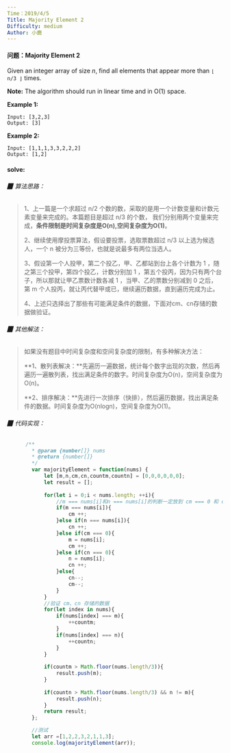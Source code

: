 ```yaml
---
Time：2019/4/5
Title: Majority Element 2
Difficulty: medium
Author: 小鹿
---
```




#### 问题：Majority Element 2 

Given an integer array of size *n*, find all elements that appear more than `⌊ n/3 ⌋` times.

**Note:** The algorithm should run in linear time and in O(1) space.

**Example 1:**

```
Input: [3,2,3]
Output: [3]
```

**Example 2:**

```
Input: [1,1,1,3,3,2,2,2]
Output: [1,2]
```



#### solve:

###### ▉ 算法思路：

> 1、上一篇是一个求超过 n/2 个数的数，采取的是用一个计数变量和计数元素变量来完成的。本篇题目是超过 n/3 的个数， 我们分别用两个变量来完成，**条件限制是时间复杂度是O(n),空间复杂度为O(1)**。
>
> 2、继续使用摩投票算法，假设要投票，选取票数超过 n/3 以上选为候选人，一个 n 被分为三等份，也就是说最多有两位当选人。
>
> 3、假设第一个人投甲，第二个投乙，甲、乙都站到台上各个计数为 1 ，随之第三个投甲，第四个投乙，计数分别加 1 ，第五个投丙，因为只有两个台子，所以那就让甲乙票数计数各减 1 ，当甲、乙的票数分别减到 0 之后，第  m 个人投丙，就让丙代替甲或已，继续遍历数据，直到遍历完成为止。
>
> 4、上述只选择出了那些有可能满足条件的数据，下面对cm、cn存储的数据做验证。



###### ▉ 其他解法：

> 如果没有题目中时间复杂度和空间复杂度的限制，有多种解决方法：
>
> **1、散列表解决：**先遍历一遍数据，统计每个数字出现的次数，然后再遍历一遍散列表，找出满足条件的数字。时间复杂度为O(n)，空间复杂度为 O(n)。
>
> **2、排序解决：**先进行一次排序（快排），然后遍历数据，找出满足条件的数据。时间复杂度为O(nlogn)，空间复杂度为O(1)。



###### ▉ 代码实现：

```javascript
      /**
        * @param {number[]} nums
        * @return {number[]}
        */
        var majorityElement = function(nums) {
            let [m,n,cm,cn,countm,countn] = [0,0,0,0,0,0];
            let result = [];
            
            for(let i = 0;i < nums.length; ++i){
				//m === nums[i]和n === nums[i]的判断一定放到 cm === 0 和 cn === 0 之前，负责产生 bug。
                if(m === nums[i]){
                    cm ++;
                }else if(n === nums[i]){
                    cn ++;
                }else if(cm === 0){
                    m = nums[i];
                    cm ++;
                }else if(cn === 0){
                    n = nums[i];
                    cn ++;
                }else{
                    cn--;
                    cm--;
                }
            }
            //验证 cm、cn 存储的数据
            for(let index in nums){
                if(nums[index] === m){
                    ++countm;
                }
                if(nums[index] === n){
                    ++countn;
                }
            }
            
            if(countm > Math.floor(nums.length/3)){
                result.push(m);
            }
		
            if(countn > Math.floor(nums.length/3) && n != m){
                result.push(n);
            }
            return result;
        };

        //测试
        let arr =[1,2,2,3,2,1,1,3];
        console.log(majorityElement(arr));
```



























